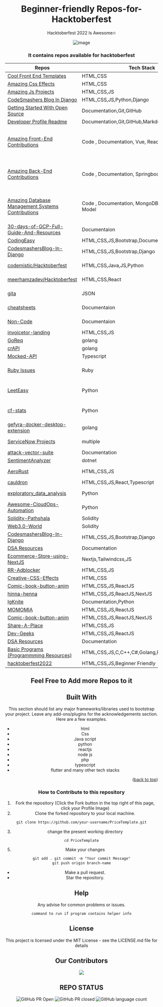 <div align="center">
<h1>Beginner-friendly Repos-for-Hacktoberfest</h1> 
 Hacktoberfest 2022 Is Awesome🔥

![image](https://user-images.githubusercontent.com/70385488/192114009-0830321a-d227-4a4d-8411-6c03b54d7ce6.png)
<div align="center">

 </div>    
 
### It contains repos available for hacktoberfest

| Repos                                                                                                | Tech Stack                                    | Overview |
| ---------------------------------------------------------------------------------------------------- | --------------------------------------------- | -------- |
| [Cool Front End Templates](https://github.com/arpit456jain/Cool-Front-End_Templates)                 | HTML,CSS                                      | |
| [Amazing Css Effects](https://github.com/arpit456jain/Amazing-Css-Effects)                           | HTML,CSS                                      | |
| [Amazing Js Projects](https://github.com/arpit456jain/Amazing-Js-Projects)                           | HTML,CSS,JS                                   | |
| [CodeSmashers Blog In Django](https://github.com/arpit456jain/CodesmashersBlog-In-Django)            | HTML,CSS,JS,Python,Django                     | |
| [Getting Started With Open Source](https://github.com/arpit456jain/Getting-Started-with-open-source) | Documentation,Git,GitHub                      | |
| [Developer Profile Readme](https://github.com/amandewatnitrr/profile-readme-hacktoberfest21/)        | Documentation,Git,GitHub,Markdown             | |
| [Amazing Front-End Contributions ](https://github.com/Developer-Student-Clubs-MMDU/Frontend-Web-Development) | Code , Documentation, Vue, React, Next |  Beginner Friendly, Good First Issue |
| [Amazing Back-End Contributions ](https://github.com/Developer-Student-Clubs-MMDU/Backend-Web-Development) | Code , Documentation, Springboot, Node, Flutter |  Beginner Friendly, Good First Issue |
| [Amazing Database Management Systems Contributions ](https://github.com/Developer-Student-Clubs-MMDU/Database-Management-System) | Code , Documentation, MongoDB, SQL, NoSQL, E-R Model |  Beginner Friendly, Good First Issue |
| [30-days-of-GCP-Full-Guide-And-Resources](https://github.com/arpit456jain/30-days-of-GCP-Full-Guide-And-Resources) | Documentaion | | 
| [CodingEasy](https://github.com/arpit456jain/CodingEasy) | HTML,CSS,JS,Bootstrap,Documentation | | 
| [CodesmashersBlog-In-Django](https://github.com/arpit456jain/CodesmashersBlog-In-Django) | HTML,CSS,JS,Bootstrap,Django | |
| [codemistic/Hacktoberfest](https://github.com/codemistic/HacktoberFest) | HTML,CSS,Java,JS,Python | Beginner Friendly |
| [meerhamzadev/Hacktoberfest](https://github.com/meerhamzadev/Hacktoberfest) | HTML,CSS,React | Beginner Friendly |
| [gita](https://github.com/gita/gita) | JSON | Beginner Friendly |
| [cheatsheets](https://github.com/onecompiler/cheatsheets) | Documentaion | No Code Repos |
| [Non-Code](https://github.com/codemistic/Non-Code) | Documentaion | No Code Repos |
| [invoicetor-landing](https://github.com/DunoLabs/invoicetor-landing) | HTML,CSS,JS | Design |
| [GoReq](https://github.com/goreq/goreq) | golang | API |
| [crAPI](https://github.com/OWASP/crAPI) | golang | API |
| [Mocked-API](https://github.com/ageddesi/Mocked-API) | Typescript | API |
| [Ruby Issues](https://github.com/issues?q=is%3Aopen+is%3Aissue+label%3Ahacktoberfest+language%3Aruby) | Ruby | Ruby Based Issues |
| [LeetEasy](https://github.com/sudiptob2/leet-easy) | Python | Python Based Project |
| [cf-stats](https://github.com/sudiptob2/cf-stats) | Python | Python Based Project |
| [gefyra-docker-desktop-extension](https://github.com/gefyrahq/gefyra-docker-desktop-extension) | golang | Docker Extension |
| [ServiceNow Projects](https://developer.servicenow.com/blog.do?p=/post/hacktoberfest-2022/) | multiple | Service Now |
| [attack-vector-suite](https://github.com/SANTHOSH17-DOT/attack-vectors-suite) | Documentation | Security |
| [SentimentAnalyzer](https://github.com/arafattehsin/SentimentAnalyzer/issues/1) | dotnet | ML |
| [AeroRust](https://github.com/AeroRust/AeroRust.github.io) | HTML,CSS,JS | Rust website |
| [cauldron](https://github.com/dequelabs/cauldron) | HTML,CSS,JS,React,Typescript | Web |
| [exploratory_data_analysis](https://github.com/souvikg544/exploratory_data_analysis) | Python | Data Science |
| [Awesome-CloudOps-Automation](https://github.com/unskript/Awesome-CloudOps-Automation) | Python | CloudOps |
| [Solidity-Pathshala](https://github.com/Vikash-8090-Yadav/Solidity-Pathshala) | Solidity | Crypto |
| [Web3.0-World](https://github.com/Vikash-8090-Yadav/Web3.0-World) | Solidity | Crypto |
| [CodesmashersBlog-In-Django](https://github.com/arpit456jain/CodesmashersBlog-In-Django) | HTML,CSS,JS,Bootstrap,Django | | 
|[DSA Resources](https://github.com/avinash201199/DSA-Resources)                                       |Documentation                                   ||
| [Ecommerce-Store-using-NextJS](https://github.com/Ahsan-Ehtesham/Ecommerce-Store-using-NextJS)        | Nextjs,Tailwindcss,JS             | |
| [RR-Adblocker](https://github.com/Rutuj-Runwal/RR-Adblocker)                                          | HTML,CSS,JS           | |
| [Creative-CSS-Effects](https://github.com/Anjuli08/Creative-CSS-Effects)                              | HTML,CSS              | |
| [Comic-book-button-anim](https://github.com/eduardconstantin/Comic-book-button-anim)                  | HTML,CSS,JS,ReactJS             | |
| [hinna-henna](https://github.com/MitAbhay/hinna-henna)                                                | HTML,CSS,JS,ReactJS,NextJS             | |
| [IgKnite](https://github.com/IgKniteDev/IgKnite)                                                      | Documentation,Python             | |
| [MOMOMIA](https://github.com/RIKI-05/MOMOMIA)                                                         | HTML,CSS,JS,ReactJS             | |
| [Comic-book-button-anim](https://github.com/lazyfuhrer/Real-Estate-Web-App)                           | HTML,CSS,JS,ReactJS,NextJS             | |
| [Share-A-Place](https://github.com/Rishit30G/Share-A-Place)                                           | HTML,CSS,JS           | |
| [Dev-Geeks](https://github.com/pranjay-poddar/Dev-Geeks)                                              | HTML,CSS,JS,ReactJS             | |
| [DSA Resources](https://github.com/avinash201199/DSA-Resources)                                       |Documentation                                   ||
|[Basic Programs (Programmming Resources)](https://github.com/itsnporg/Basic-Programs.git)                                                              |HTML,CSS,JS,C,C++,C#,Golang,PHP,Typescript,etc. | Beginner Friendly |
| [hacktoberfest2022](https://github.com/killerraj369/hacktoberfest2022) | HTML,CSS,JS,Beginner Friendly ||

## Feel Free to Add more Repos to it
## Built With

This section should list any major frameworks/libraries used to bootstrap your project. Leave any add-ons/plugins for the acknowledgements section. Here are a few examples.

* html
* Css
* Java script
* python
* reactjs
* node js
* php
* typescript 
* flutter
and many other tech stacks 

<p align="right"> (<a href="#readme-top">back to top</a>)</p>

### How to Contribute to this repository

1. Fork the repository (Click the Fork button in the top right of this page,
   click your Profile Image)
2. Clone the forked repository to your local machine.

```markdown
git clone https://github.com/your-username/PriceTemplate.git
```

3. change the present working directory

```markdown
cd PriceTemplate
```

5. Make your changes

```markdown
git add . git commit -m "Your commit Message"
git push origin branch-name
```

- Make a pull request.
- Star the repository.


## Help

Any advise for common problems or issues.
```
command to run if program contains helper info
```


## License

This project is licensed under the MIT License - see the LICENSE.md file for details


## Our Contributors

<a href="https://github.com/ElvinPero/PriceTemplate/graphs/contributors">
  <img src="https://contrib.rocks/image?repo=arpit456jain
/
Beginner-Friendly-Repos-for-Hacktoberfest" />
</a>

## REPO STATUS

![GitHub PR Open](https://img.shields.io/github/issues-pr/arpit456jain/Beginner-Friendly-Repos-for-Hacktoberfest?style=for-the-badge&color=aqua)
![GitHub PR closed](https://img.shields.io/github/issues-pr-closed-raw/arpit456jain/Beginner-Friendly-Repos-for-Hacktoberfest?style=for-the-badge&color=blue)
![GitHub language count](https://img.shields.io/github/languages/count/arpit456jain/Beginner-Friendly-Repos-for-Hacktoberfest?style=for-the-badge&color=brightgreen)
<br><br>
